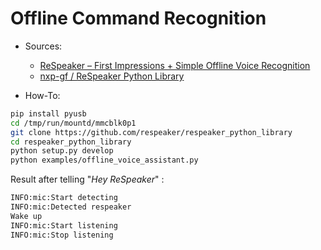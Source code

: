 # Offline Command Recognition

*  Sources:  
    * [ReSpeaker – First Impressions + Simple Offline Voice Recognition](https://spin.atomicobject.com/2016/09/19/respeaker/)  
    * [nxp-gf / ReSpeaker Python Library](https://github.com/nxp-gf/respeaker_python_library)  

* How-To:
```Bash
pip install pyusb
cd /tmp/run/mountd/mmcblk0p1
git clone https://github.com/respeaker/respeaker_python_library
cd respeaker_python_library
python setup.py develop
python examples/offline_voice_assistant.py
```

Result after telling "_Hey ReSpeaker_" :
```Bash
INFO:mic:Start detecting
INFO:mic:Detected respeaker 
Wake up
INFO:mic:Start listening
INFO:mic:Stop listening
```
